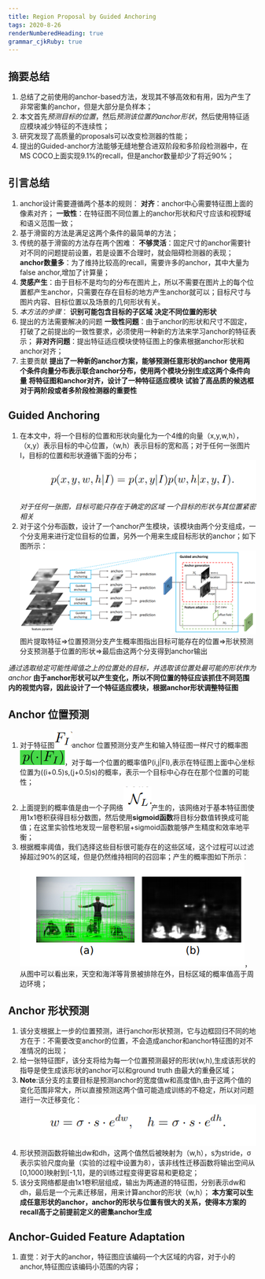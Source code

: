 ```yaml
---
title: Region Proposal by Guided Anchoring
tags: 2020-8-26
renderNumberedHeading: true
grammar_cjkRuby: true
---
```


## 摘要总结

 1. 总结了之前使用的anchor-based方法，发现其不够高效和有用，因为产生了非常密集的anchor，但是大部分是负样本；
 2. 本文首先*预测目标的位置*，然后*预测该位置的anchor形状*，然后使用特征适应模块减少特征的不连续性；
 3. 研究发现了高质量的proposals可以改变检测器的性能；
 4. 提出的Guided-anchor方法能够无缝地整合进双阶段和多阶段检测器中，在MS COCO上面实现9.1%的recall，但是anchor数量却少了将近90%；



## 引言总结

 1. anchor设计需要遵循两个基本的规则：
    **对齐**：anchor中心需要特征图上面的像素对齐；
	**一致性**：在特征图不同位置上的anchor形状和尺寸应该和视野域和语义范围一致；
 2. 基于滑窗的方法是满足这两个条件的最简单的方法；
 3. 传统的基于滑窗的方法存在两个困难：
     **不够灵活**：固定尺寸的anchor需要针对不同的问题提前设置，若是设置不合理时，就会阻碍检测器的表现；
	 **anchor数量多**：为了维持比较高的recall，需要许多的anchor，其中大量为false anchor,增加了计算量；
 4. **灵感产生**：由于目标不是均匀的分布在图片上，所以不需要在图片上的每个位置都产生anchor，只需要在存在目标的地方产生anchor就可以；目标尺寸与图片内容、目标位置以及场景的几何形状有关。
 5. *本方法的步骤*：
     **识别可能包含目标的子区域**
	 **决定不同位置的形状**
 6. 提出的方法需要解决的问题
    **一致性问题**：由于anchor的形状和尺寸不固定，打破了之前提出的一致性要求，必须使用一种新的方法来学习anchor的特征表示；
	**非对齐问题**：提出特征适应模块使特征图上的像素根据anchor形状和anchor对齐；
 7. 主要贡献
     **提出了一种新的anchor方案，能够预测任意形状的anchor**
	 **使用两个条件向量分布表示联合anchor分布，使用两个模块分别生成这两个条件向量**
	 **将特征图和anchor对齐，设计了一种特征适应模块**
	 **试验了高品质的候选框对于两阶段或者多阶段检测器的重要性**
	 
## Guided Anchoring
 
  1. 在本文中，将一个目标的位置和形状向量化为一个4维的向量（x,y,w,h），（x,y）表示目标的中心位置，（w,h）表示目标的宽和高；对于任何一张图片I，目标的位置和形状遵循下面的分布；
        ![位置和形状遵循的分布函数](https://raw.githubusercontent.com/EwardJohn/noteofyk/master/img/2020827/guided_anchor_分布函数.png)
	 *对于任何一张图，目标可能只存在于确定的区域*
	 *一个目标的形状与其位置紧密相关*
   2. 对于这个分布函数，设计了一个anchor产生模块，该模块由两个分支组成，一个分支用来进行定位目标的位置，另外一个用来生成目标形状的anchor；如下图所示：
      ![生成anchor示意图](https://raw.githubusercontent.com/EwardJohn/noteofyk/master/img/2020827/1598494273925.png)
	  图片提取特征=>位置预测分支产生概率图指出目标可能存在的位置=>形状预测分支预测基于位置的形状=>最后由这两个分支得到anchor输出

   *通过选取给定可能性阈值之上的位置处的目标，并选取该位置处最可能的形状作为anchor*
   **由于anchor形状可以产生变化，所以不同位置的特征应该抓住不同范围内的视觉内容，因此设计了一个特征适应模块，根据anchor形状调整特征图**

## Anchor 位置预测

 1. 对于特征图![enter description here](https://raw.githubusercontent.com/EwardJohn/noteofyk/master/img/2020827/1598495966207.png)anchor 位置预测分支产生和输入特征图一样尺寸的概率图![enter description here](./images/1598496066761.png)，对于每一个位置的概率值P(i,j|FI),表示在特征图上面中心坐标位置为((i+0.5)s,(j+0.5)s)的概率，表示一个目标中心存在在那个位置的可能性；
 2. 上面提到的概率值是由一个子网络![enter description here](./images/1598496633781.png)产生的，该网络对于基本特征图使用1x1卷积获得目标分数图，然后使用**sigmoid函数**将目标分数值转换成可能值；在这里实验性地发现一层卷积层+sigmoid函数能够产生精度和效率地平衡；
 3. 根据概率阈值，我们选择这些目标很可能存在的这些区域，这个过程可以过滤掉超过90%的区域，但是仍然维持相同的召回率；产生的概率图如下所示：![enter description here](https://raw.githubusercontent.com/EwardJohn/noteofyk/master/img/2020828/1598583661864.png)，从图中可以看出来，天空和海洋等背景被排除在外，目标区域的概率值高于周边环境；
    
## Anchor 形状预测
   1. 该分支根据上一步的位置预测，进行anchor形状预测，它与边框回归不同的地方在于：不需要改变anchor的位置，不会造成anchor和anchor特征图的对不准情况的出现；
   2. 给一张特征图F，该分支将给为每一个位置预测最好的形状(w,h),生成该形状的指导是使生成该形状的anchor可以和ground truth 由最大的重叠区域；
   3. **Note**:该分支的主要目标是预测anchor的宽度值w和高度值h,由于这两个值的变化范围非常大，所以直接预测这两个值可能造成训练的不稳定，所以对问题进行一次迁移变化：
      ![形状预测变换函数](https://raw.githubusercontent.com/EwardJohn/noteofyk/master/img/2020828/1598585088376.png)
  4. 形状预测函数将输出dw和dh，这两个值然后被映射为（w,h），s为stride，σ表示实验尺度向量（实验的过程中设置为8），该非线性迁移函数将输出空间从[0,1000]映射到[-1,1]，是的训练过程变得更容易和更稳定；
  5. 该分支网络都是由1x1卷积层组成，输出为两通道的特征图，分别表示dw和dh，最后是一个元素迁移层，用来计算anchor的形状（w,h）；
    **本方案可以生成任意形状的anchor，anchor的形状与位置有很大的关系，使得本方案的recall高于之前提前定义的密集anchor生成**
	
## Anchor-Guided Feature Adaptation
   1. 直觉：对于大的anchor，特征图应该编码一个大区域的内容，对于小的anchor,特征图应该编码小范围的内容；

   